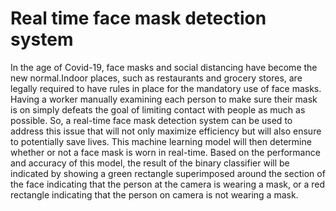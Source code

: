# Real time face mask detection system
In the age of Covid-19, face masks and social distancing have become the new normal.Indoor places, such as restaurants and grocery stores, are legally required to have rules in place for the mandatory use of face masks. Having a worker manually examining each person to make sure their mask is on simply defeats the goal of limiting contact with people as much as possible. So, a real-time face mask detection system can be used to address this issue that will not only maximize efficiency but will also ensure to potentially save lives.
This machine learning model will then determine whether or not a face mask is worn in real-time. Based on the performance and accuracy of this model, the result of the binary classifier will be indicated by showing a green rectangle superimposed around the section of the face indicating that the person at the camera is wearing a mask, or a red rectangle indicating that the person on camera is not wearing a mask.

